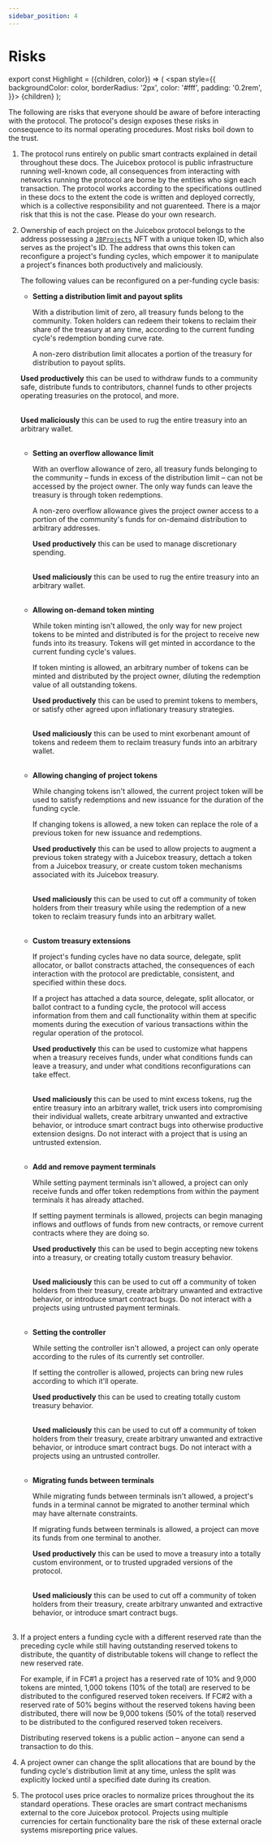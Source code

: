 ```yaml
---
sidebar_position: 4
---
```


# Risks 

export const Highlight = ({children, color}) => (
  <span
    style={{
      backgroundColor: color,
      borderRadius: '2px',
      color: '#fff',
      padding: '0.2rem',
    }}>
    {children}
  </span>
);

The following are risks that everyone should be aware of before interacting with the protocol. The protocol's design exposes these risks in consequence to its normal operating procedures. Most risks boil down to the trust. 

1. The protocol runs entirely on public smart contracts explained in detail throughout these docs. The Juicebox protocol is public infrastructure running well-known code, all consequences from interacting with networks running the protocol are borne by the entities who sign each transaction. The protocol works according to the specifications outlined in these docs to the extent the code is written and deployed correctly, which is a collective responsibility and not guarenteed. There is a major risk that this is not the case. Please do your own research.

2. Ownership of each project on the Juicebox protocol belongs to the address possessing a [`JBProjects`](/protocol/api/contracts/jbprojects) NFT with a unique token ID, which also serves as the project's ID. The address that owns this token can reconfigure a project's funding cycles, which empower it to manipulate a project's finances both productively and maliciously.

   The following values can be reconfigured on a per-funding cycle basis:

   * **Setting a distribution limit and payout splits** 
     
     With a distribution limit of zero, all treasury funds belong to the community. Token holders can redeem their tokens to reclaim their share of the treasury at any time, according to the current funding cycle's redemption bonding curve rate.

     A non-zero distribution limit allocates a portion of the treasury for distribution to payout splits.
     
    <Highlight color="#009933"><strong>Used productively</strong></Highlight> this can be used to withdraw funds to a community safe, distribute funds to contributors, channel funds to other projects operating treasuries on the protocol, and more.<br/><br/>
     
     <Highlight color="#ff3300"><strong>Used maliciously</strong></Highlight> this can be used to rug the entire treasury into an arbitrary wallet.<br/><br/>

   * **Setting an overflow allowance limit** 
     
     With an overflow allowance of zero, all treasury funds belonging to the community – funds in excess of the distribution limit – can not be accessed by the project owner. The only way funds can leave the treasury is through token redemptions. 

     A non-zero overflow allowance gives the project owner access to a portion of the community's funds for on-demaind distribution to arbitrary addresses.
     
     <Highlight color="#009933"><strong>Used productively</strong></Highlight> this can be used to manage discretionary spending.<br/><br/>

     <Highlight color="#ff3300"><strong>Used maliciously</strong></Highlight> this can be used to rug the entire treasury into an arbitrary wallet.<br/><br/>

   * **Allowing on-demand token minting** 

     While token minting isn't allowed, the only way for new project tokens to be minted and distributed is for the project to receive new funds into its treasury. Tokens will get minted in accordance to the current funding cycle's values. 

     If token minting is allowed, an arbitrary number of tokens can be minted and distributed by the project owner, diluting the redemption value of all outstanding tokens.
     
     <Highlight color="#009933"><strong>Used productively</strong></Highlight> this can be used to premint tokens to members, or satisfy other agreed upon inflationary treasury strategies.<br/><br/>

     <Highlight color="#ff3300"><strong>Used maliciously</strong></Highlight> this can be used to mint exorbenant amount of tokens and redeem them to reclaim treasury funds into an arbitrary wallet.<br/><br/>

   * **Allowing changing of project tokens** 

     While changing tokens isn't allowed, the current project token will be used to satisfy redemptions and new issuance for the duration of the funding cycle. 

     If changing tokens is allowed, a new token can replace the role of a previous token for new issuance and redemptions. 
     
     <Highlight color="#009933"><strong>Used productively</strong></Highlight> this can be used to allow projects to augment a previous token strategy with a Juicebox treasury, dettach a token from a Juicebox treasury, or create custom token mechanisms associated with its Juicebox treasury.<br/><br/>

     <Highlight color="#ff3300"><strong>Used maliciously</strong></Highlight> this can be used to cut off a community of token holders from their treasury while using the redemption of a new token to reclaim treasury funds into an arbitrary wallet.<br/><br/>

   * **Custom treasury extensions** 
    
     If project's funding cycles have no data source, delegate, split allocator, or ballot constracts attached, the consequences of each interaction with the protocol are predictable, consistent, and specified within these docs.

     If a project has attached a data source, delegate, split allocator, or ballot contract to a funding cycle, the protocol will access information from them and call functionality within them at specific moments during the execution of various transactions within the regular operation of the protocol.
     
     <Highlight color="#009933"><strong>Used productively</strong></Highlight> this can be used to customize what happens when a treasury receives funds, under what conditions funds can leave a treasury, and under what conditions reconfigurations can take effect.<br/><br/>

     <Highlight color="#ff3300"><strong>Used maliciously</strong></Highlight> this can be used to mint excess tokens, rug the entire treasury into an arbitrary wallet, trick users into compromising their individual wallets, create arbitrary unwanted and extractive behavior, or introduce smart contract bugs into otherwise productive extension designs. Do not interact with a project that is using an untrusted extension.<br/><br/>

   * **Add and remove payment terminals** 

     While setting payment terminals isn't allowed, a project can only receive funds and offer token redemptions from within the payment terminals it has already attached. 

     If setting payment terminals is allowed, projects can begin managing inflows and outflows of funds from new contracts, or remove current contracts where they are doing so.
     
     <Highlight color="#009933"><strong>Used productively</strong></Highlight> this can be used to begin accepting new tokens into a treasury, or creating totally custom treasury behavior.<br/><br/>

     <Highlight color="#ff3300"><strong>Used maliciously</strong></Highlight> this can be used to cut off a community of token holders from their treasury, create arbitrary unwanted and extractive behavior, or introduce smart contract bugs. Do not interact with a projects using untrusted payment terminals.<br/><br/>

   * **Setting the controller** 

     While setting the controller isn't allowed, a project can only operate according to the rules of its currently set controller. 

     If setting the controller is allowed, projects can bring new rules according to which it'll operate.
     
     <Highlight color="#009933"><strong>Used productively</strong></Highlight> this can be used to creating totally custom treasury behavior.<br/><br/>

     <Highlight color="#ff3300"><strong>Used maliciously</strong></Highlight> this can be used to cut off a community of token holders from their treasury, create arbitrary unwanted and extractive behavior, or introduce smart contract bugs. Do not interact with a projects using an untrusted controller.<br/><br/>

   * **Migrating funds between terminals** 

     While migrating funds between terminals isn't allowed, a project's funds in a terminal cannot be migrated to another terminal which may have alternate constraints. 

     If migrating funds between terminals is allowed, a project can move its funds from one terminal to another.
     
     <Highlight color="#009933"><strong>Used productively</strong></Highlight> this can be used to move a treasury into a totally custom environment, or to trusted upgraded versions of the protocol.<br/><br/>

     <Highlight color="#ff3300"><strong>Used maliciously</strong></Highlight> this can be used to cut off a community of token holders from their treasury, create arbitrary unwanted and extractive behavior, or introduce smart contract bugs.<br/><br/>

3. If a project enters a funding cycle with a different reserved rate than the preceding cycle while still having outstanding reserved tokens to distribute, the quantity of distributable tokens will change to reflect the new reserved rate.
 
   For example, if in FC#1 a project has a reserved rate of 10% and 9,000 tokens are minted, 1,000 tokens (10% of the total) are reserved to be distributed to the configured reserved token receivers. If FC#2 with a reserved rate of 50% begins without the reserved tokens having been distributed, there will now be 9,000 tokens (50% of the total) reserved to be distributed to the configured reserved token receivers. 

   Distributing reserved tokens is a public action – anyone can send a transaction to do this.

4. A project owner can change the split allocations that are bound by the funding cycle's distribution limit at any time, unless the split was explicitly locked until a specified date during its creation.

5. The protocol uses price oracles to normalize prices throughout the its standard operations. These oracles are smart contract mechanisms external to the core Juicebox protocol. Projects using multiple currencies for certain functionality bare the risk of these external oracle systems misreporting price values. 
